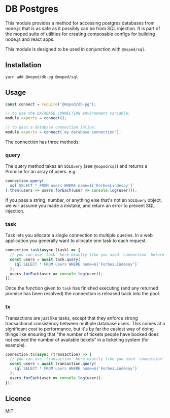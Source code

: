 # DB Postgres

This module provides a method for accessing postgres databases from node.js that is as safe as it possibly can be from SQL injection. It is part of the moped suite of utilities for creating composable configs for building node.js and react apps.

This module is designed to be used in conjunction with `@moped/sql`.

## Installation

```
yarn add @moped/db-pg @moped/sql
```

## Usage

```js
const connect = require('@moped/db-pg');

// to use the DATABASE_CONNECTION environment variable:
module.exports = connect();

// to pass a database connection inline:
module.exports = connect('my database connection');
```

The connection has three methods:

### query

The query method takes an `SQLQuery` (see `@moped/sql`) and returns a Promise for an array of users.  e.g.

```js
connection.query(
  sql`SELECT * FROM users WHERE name=${'ForbesLindesay'}`
).then(users => users.forEach(user => console.log(user)));
```

If you pass a string, number, or anything else that's not an `SQLQuery` object, we will assume you made a mistake, and return an error to prevent SQL injection.

### task

Task lets you allocate a single connection to multiple queries. In a web application you generally want to allocate one task to each request.

```js
connection.task(async (task) => {
  // you can use `task` here exactly like you used `connection` before
  const users = await task.query(
    sql`SELECT * FROM users WHERE name=${'ForbesLindesay'}`
  );
  users.forEach(user => console.log(user));
});
```

Once the function given to `task` has finished executing (and any returned promise has been resolved) the connection is released back into the pool.

### tx

Transactions are just like tasks, except that they enforce strong transactional consistency between multiple database users.  This comes at a significant cost to performance, but it's by far the easiest way of doing things like ensuring that "the number of tickets people have booked does not exceed the number of available tickets" in a ticketing system (for example).

```js
connection.tx(async (transaction) => {
  // you can use `transaction` here exactly like you used `connection` before
  const users = await transaction.query(
    sql`SELECT * FROM users WHERE name=${'ForbesLindesay'}`
  );
  users.forEach(user => console.log(user));
});
```

## Licence

MIT